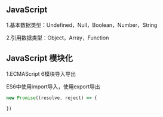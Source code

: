 
## JavaScript

1.基本数据类型：Undefined，Null，Boolean，Number，String

2.引用数据类型：Object，Array，Function


## JavaScript 模块化

1.ECMAScript 6模块导入导出

ES6中使用import导入，使用export导出

```javascript
new Promise((resolve, reject) => {

})
```
